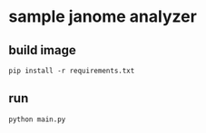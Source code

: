# sample janome analyzer

## build image

```shell
pip install -r requirements.txt
```

## run

```shell script
python main.py
```
